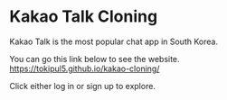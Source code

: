 # Kakao Talk Cloning

Kakao Talk is the most popular chat app in South Korea.

You can go this link below to see the website.
https://tokipul5.github.io/kakao-cloning/

Click either log in or sign up to explore. 
